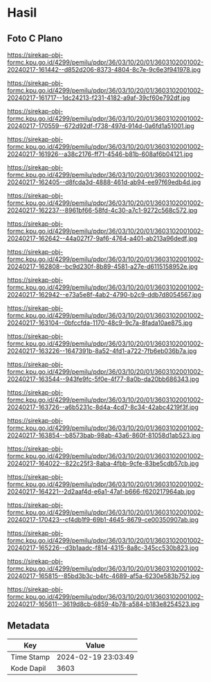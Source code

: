 # Hasil

## Foto C Plano

https://sirekap-obj-formc.kpu.go.id/4299/pemilu/pdpr/36/03/10/20/01/3603102001002-20240217-161442--d852d206-8373-4804-8c7e-9c6e3f941978.jpg

https://sirekap-obj-formc.kpu.go.id/4299/pemilu/pdpr/36/03/10/20/01/3603102001002-20240217-161717--1dc24213-f231-4182-a9af-39cf60e792df.jpg

https://sirekap-obj-formc.kpu.go.id/4299/pemilu/pdpr/36/03/10/20/01/3603102001002-20240217-170559--672d92df-f738-497d-914d-0a6fd1a51001.jpg

https://sirekap-obj-formc.kpu.go.id/4299/pemilu/pdpr/36/03/10/20/01/3603102001002-20240217-161926--a38c2176-ff71-4546-b81b-608af6b04121.jpg

https://sirekap-obj-formc.kpu.go.id/4299/pemilu/pdpr/36/03/10/20/01/3603102001002-20240217-162405--d8fcda3d-4888-461d-ab94-ee97f69edb4d.jpg

https://sirekap-obj-formc.kpu.go.id/4299/pemilu/pdpr/36/03/10/20/01/3603102001002-20240217-162237--8961bf66-58fd-4c30-a7c1-9272c568c572.jpg

https://sirekap-obj-formc.kpu.go.id/4299/pemilu/pdpr/36/03/10/20/01/3603102001002-20240217-162642--44a027f7-9af6-4764-a401-ab213a96dedf.jpg

https://sirekap-obj-formc.kpu.go.id/4299/pemilu/pdpr/36/03/10/20/01/3603102001002-20240217-162808--bc9d230f-8b89-4581-a27e-d6115158952e.jpg

https://sirekap-obj-formc.kpu.go.id/4299/pemilu/pdpr/36/03/10/20/01/3603102001002-20240217-162942--e73a5e8f-4ab2-4790-b2c9-ddb7d8054567.jpg

https://sirekap-obj-formc.kpu.go.id/4299/pemilu/pdpr/36/03/10/20/01/3603102001002-20240217-163104--0bfccfda-1170-48c9-9c7a-8fada10ae875.jpg

https://sirekap-obj-formc.kpu.go.id/4299/pemilu/pdpr/36/03/10/20/01/3603102001002-20240217-163226--1647391b-8a52-4fd1-a722-7fb6eb036b7a.jpg

https://sirekap-obj-formc.kpu.go.id/4299/pemilu/pdpr/36/03/10/20/01/3603102001002-20240217-163544--943fe9fc-5f0e-4f77-8a0b-da20bb686343.jpg

https://sirekap-obj-formc.kpu.go.id/4299/pemilu/pdpr/36/03/10/20/01/3603102001002-20240217-163726--a6b5231c-8d4a-4cd7-8c34-42abc4219f3f.jpg

https://sirekap-obj-formc.kpu.go.id/4299/pemilu/pdpr/36/03/10/20/01/3603102001002-20240217-163854--b8573bab-98ab-43a6-860f-81058d1ab523.jpg

https://sirekap-obj-formc.kpu.go.id/4299/pemilu/pdpr/36/03/10/20/01/3603102001002-20240217-164022--822c25f3-8aba-4fbb-9cfe-83be5cdb57cb.jpg

https://sirekap-obj-formc.kpu.go.id/4299/pemilu/pdpr/36/03/10/20/01/3603102001002-20240217-164221--2d2aaf4d-e6a1-47af-b666-f620217964ab.jpg

https://sirekap-obj-formc.kpu.go.id/4299/pemilu/pdpr/36/03/10/20/01/3603102001002-20240217-170423--cf4db1f9-69b1-4645-8679-ce00350907ab.jpg

https://sirekap-obj-formc.kpu.go.id/4299/pemilu/pdpr/36/03/10/20/01/3603102001002-20240217-165226--d3b1aadc-f814-4315-8a8c-345cc530b823.jpg

https://sirekap-obj-formc.kpu.go.id/4299/pemilu/pdpr/36/03/10/20/01/3603102001002-20240217-165815--85bd3b3c-b4fc-4689-af5a-6230e583b752.jpg

https://sirekap-obj-formc.kpu.go.id/4299/pemilu/pdpr/36/03/10/20/01/3603102001002-20240217-165611--3619d8cb-6859-4b78-a584-b183e8254523.jpg


## Metadata

| Key        | Value               |
| ---------- | ------------------- |
| Time Stamp | 2024-02-19 23:03:49 |
| Kode Dapil | 3603                |



